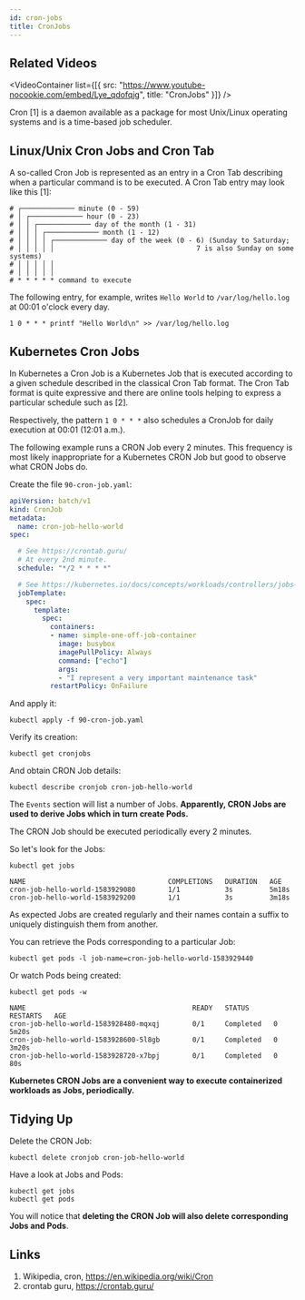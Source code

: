 ```yaml
---
id: cron-jobs
title: CronJobs
---
```


## Related Videos
<VideoContainer
  list={[{
   src: "https://www.youtube-nocookie.com/embed/Lye_qdofqjg",
   title: "CronJobs"
  }]}
/>

Cron [1] is a daemon available as a package for most Unix/Linux operating systems and is a time-based job scheduler.

## Linux/Unix Cron Jobs and Cron Tab

A so-called Cron Job is represented as an entry in a Cron Tab describing when a particular command is to be executed. A Cron Tab entry may look like this [1]:

    # ┌───────────── minute (0 - 59)
    # │ ┌───────────── hour (0 - 23)
    # │ │ ┌───────────── day of the month (1 - 31)
    # │ │ │ ┌───────────── month (1 - 12)
    # │ │ │ │ ┌───────────── day of the week (0 - 6) (Sunday to Saturday;
    # │ │ │ │ │                                   7 is also Sunday on some systems)
    # │ │ │ │ │
    # │ │ │ │ │
    # * * * * * command to execute

The following entry, for example, writes `Hello World` to `/var/log/hello.log` at 00:01 o'clock every day.

    1 0 * * * printf "Hello World\n" >> /var/log/hello.log

## Kubernetes Cron Jobs

In Kubernetes a Cron Job is a Kubernetes Job that is executed according to a given schedule described in the classical Cron Tab format. The Cron Tab format is quite expressive and there are online tools helping to express a particular schedule such as [2].

Respectively, the pattern `1 0 * * *` also schedules a CronJob for daily execution at 00:01 (12:01 a.m.).

The following example runs a CRON Job every 2 minutes. This frequency is most likely inappropriate for a Kubernetes CRON Job but good to observe what CRON Jobs do.

Create the file `90-cron-job.yaml`:

```yaml
apiVersion: batch/v1
kind: CronJob
metadata:
  name: cron-job-hello-world
spec:

  # See https://crontab.guru/
  # At every 2nd minute.
  schedule: "*/2 * * * *"

  # See https://kubernetes.io/docs/concepts/workloads/controllers/jobs-run-to-completion/#writing-a-job-spec
  jobTemplate:
    spec:
      template:
        spec:
          containers:
          - name: simple-one-off-job-container
            image: busybox
            imagePullPolicy: Always
            command: ["echo"]
            args:
            - "I represent a very important maintenance task"
          restartPolicy: OnFailure
```

And apply it:

    kubectl apply -f 90-cron-job.yaml

Verify its creation:

    kubectl get cronjobs

And obtain CRON Job details:

    kubectl describe cronjob cron-job-hello-world

The `Events` section will list a number of Jobs. **Apparently, CRON Jobs are used to derive Jobs which in turn create Pods.**

The CRON Job should be executed periodically every 2 minutes.

So let's look for the Jobs:

    kubectl get jobs

    NAME                                   COMPLETIONS   DURATION   AGE
    cron-job-hello-world-1583929080        1/1           3s         5m18s
    cron-job-hello-world-1583929200        1/1           3s         3m18s

As expected Jobs are created regularly and their names contain a suffix to uniquely distinguish them from another.

You can retrieve the Pods corresponding to a particular Job:

    kubectl get pods -l job-name=cron-job-hello-world-1583929440

Or watch Pods being created:

    kubectl get pods -w

    NAME                                         READY   STATUS      RESTARTS   AGE
    cron-job-hello-world-1583928480-mqxqj        0/1     Completed   0          5m20s
    cron-job-hello-world-1583928600-5l8gb        0/1     Completed   0          3m20s
    cron-job-hello-world-1583928720-x7bpj        0/1     Completed   0          80s

**Kubernetes CRON Jobs are a convenient way to execute containerized workloads as Jobs, periodically.**

## Tidying Up

Delete the CRON Job:

    kubectl delete cronjob cron-job-hello-world

Have a look at Jobs and Pods:

    kubectl get jobs
    kubectl get pods

You will notice that **deleting the CRON Job will also delete corresponding Jobs and Pods**.

## Links

1. Wikipedia, cron, https://en.wikipedia.org/wiki/Cron
2. crontab guru, https://crontab.guru/
